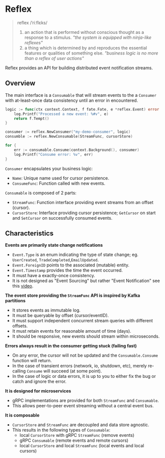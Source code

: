 # Reflex

> reflex /ˈriːflɛks/
>
>  1. an action that is performed without conscious thought as a response to a stimulus.
>  *"the system is equipped with ninja-like reflexes"*
>  2. a thing which is determined by and reproduces the essential features or qualities of something else.
>  *"business logic is no more than a reflex of user actions"*

Reflex provides an API for building distributed event notification streams.

## Overview

The main interface is a `Consumable` that will stream events to the a `Consumer` with at-least-once data consistency until an error in encountered.

```go
logic := func(ctx context.Context, f fate.Fate, e *reflex.Event) error {
	log.Printf("Processed a new event: %#v", e)
	return f.Tempt()
}

consumer := reflex.NewConsumer("my-demo-consumer", logic)
consumble := reflex.NewConsumable(StreamFunc, cursorStore)

for {
	err := consumable.Consume(context.Background(), consumer)
	log.Printf("Consume error: %v", err)
}
```

`Consumer` encapsulates your business logic:
- `Name`: Unique name used for cursor persistence.
- `ConsumeFunc`: Function called with new events.

`Consumable` is composed of 2 parts:
- `StreamFunc`: Function interface providing event streams from an offset (cursor).
- `CursorStore`: Interface providing cursor persistence; `GetCursor` on start and `SetCursor` on successfully consumed events. 

## Characteristics

**Events are primarily state change notifications**

- `Event.Type` is an enum indicating the type of state change; eg. `UserCreated`, `TradeCompleted`,`EmailUpdated`.
- `Event.ForeignID` points to the associated (mutable) entity.
- `Event.Timestamp` provides the time the event occurred.
- It must have a exactly-once consistency.
- It is not designed as "Event Sourcing" but rather "Event Notification" see this [video](https://youtu.be/STKCRSUsyP0).
  
**The event store providing the `StreamFunc` API is inspired by Kafka partitions**

- It stores events as immutable log.
- It must be queryable by offset (cursor/eventID).
- It must support independent concurrent stream queries with different offsets. 
- It must retain events for reasonable amount of time (days).
- It should be responsive, new events should stream within microseconds. 
  
**Errors always result in the consumer getting stuck (failing fast)**

- On any error, the cursor will not be updated and the `Consumable.Consume` function will return.
- In the case of transient errors (network, io, shutdown, etc), merely re-calling `Consume` will succeed (at some point).
- In the case of logic or data errors, it is up to you to either fix the bug or catch and ignore the error.  
  
**It is designed for microservices**

- gRPC implementations are provided for both `StreamFunc` and `Consumable`.
- This allows peer-to-peer event streaming without a central event bus.

**It is composable**

- `CursorStore` and `StreamFunc` are decoupled and data store agnostic.
- This results in the following types of `Consumable`:
  - local `CursorStore` with gRPC `StreamFunc` (remove events) 
  - gRPC `Consumable` (remote events and remote cursors) 
  - local `CursorStore` and local `StreamFunc` (local events and local cursors) 